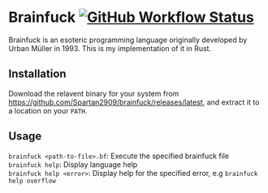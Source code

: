 # Brainfuck [![GitHub Workflow Status](https://img.shields.io/github/workflow/status/Spartan2909/brainfuck/Compile%20and%20save%20program?logo=rust)](https://github.com/Spartan2909/brainfuck/actions/workflows/build.yml)

Brainfuck is an esoteric programming language originally developed by Urban Müller in 1993.
This is my implementation of it in Rust.

## Installation
Download the relavent binary for your system from https://github.com/Spartan2909/brainfuck/releases/latest, and extract it to a location on your `PATH`.

## Usage
`brainfuck <path-to-file>.bf`: Execute the specified brainfuck file <br />
`brainfuck help`: Display language help <br />
`brainfuck help <error>`: Display help for the specified error, e.g `brainfuck help overflow`
